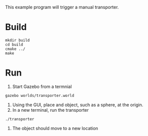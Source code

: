This example program will trigger a manual transporter.

# Build

~~~
mkdir build
cd build
cmake ../
make
~~~

# Run

1. Start Gazebo from a termnial
~~~~
gazebo worlds/transporter.world
~~~~
1. Using the GUI, place and object, such as a sphere, at the origin.
1. In a new terminal, run the transporter
~~~~
./transporter
~~~~
1. The object should move to a new location